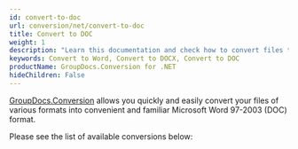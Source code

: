 ```yaml
---
id: convert-to-doc
url: conversion/net/convert-to-doc
title: Convert to DOC
weight: 1
description: "Learn this documentation and check how to convert files to Microsoft Word 97 - 2003 (DOC) format formats with GroupDocs.Conversion for .NET."
keywords: Convert to Word, Convert to DOCX, Convert to DOC
productName: GroupDocs.Conversion for .NET
hideChildren: False
---
```


[GroupDocs.Conversion](https://products.groupdocs.com/conversion/net) allows you quickly and easily convert your files of various formats into convenient and familiar Microsoft Word 97-2003 (DOC) format.

Please see the list of available conversions below: